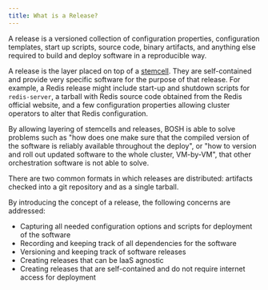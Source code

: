 ```yaml
---
title: What is a Release?
---
```


A release is a versioned collection of configuration properties, configuration templates, start up scripts, source code, binary artifacts, and anything else required to build and deploy software in a reproducible way.

A release is the layer placed on top of a [stemcell](stemcell.md). They are self-contained and provide very specific software for the purpose of that release. For example, a Redis release might include start-up and shutdown scripts for `redis-server`, a tarball with Redis source code obtained from the Redis official website, and a few configuration properties allowing cluster operators to alter that Redis configuration.

By allowing layering of stemcells and releases, BOSH is able to solve problems such as "how does one make sure that the compiled version of the software is reliably available throughout the deploy", or "how to version and roll out updated software to the whole cluster, VM-by-VM", that other orchestration software is not able to solve.

There are two common formats in which releases are distributed: artifacts checked into a git repository and as a single tarball.

By introducing the concept of a release, the following concerns are addressed:

- Capturing all needed configuration options and scripts for deployment of the software
- Recording and keeping track of all dependencies for the software
- Versioning and keeping track of software releases
- Creating releases that can be IaaS agnostic
- Creating releases that are self-contained and do not require internet access for deployment
